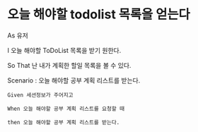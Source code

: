 # 오늘 해야할 todolist 목록을 얻는다

As 유저

I 오늘 해야할 ToDoList 목록을 받기 원한다.

So That 난 내가 계획한 할일 목록을 볼 수 있다.

Scenario : 오늘 해야할 공부 계획 리스트를 받는다.

    Given 세션정보가 주어지고

    When 오늘 해야할 공부 계획 리스트를 요청할 때
    
    then 오늘 해야할 공부 계획 리스트를 받는다.
